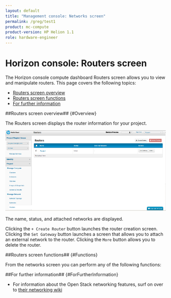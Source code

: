 ```yaml
---
layout: default
title: "Management console: Networks screen"
permalink: /greg/test1
product: mc-compute
product-version: HP Helion 1.1
role: hardware-engineer 
---
```

<!--UNDER REVISION-->
# Horizon console: Routers screen

The Horizon console compute dashboard Routers screen allows you to view and manipulate routers.  This page covers the following topics:

* [Routers screen overview](#Overview)
* [Routers screen functions](#Functions)
* [For further information](#ForFurtherInformation)

##Routers screen overview## {#Overview}

The Routers screen displays the router information for your project.

<img src="media/compute-routers.png" width="580" alt="" />

The name, status, and attached networks are displayed.

Clicking the `+ Create Router` button launches the router creation screen.  Clicking the `Set Gateway` button launches a screen that allows you to attach an external network to the router. Clicking the `More` button allows you to delete the router. 

##Routers screen functions## {#Functions}

From the networks screen you can perform any of the following functions:



##For further information## {#ForFurtherInformation}

* For information about the Open Stack networking features, surf on over to [their networking wiki](https://wiki.openstack.org/wiki/Quantum)
